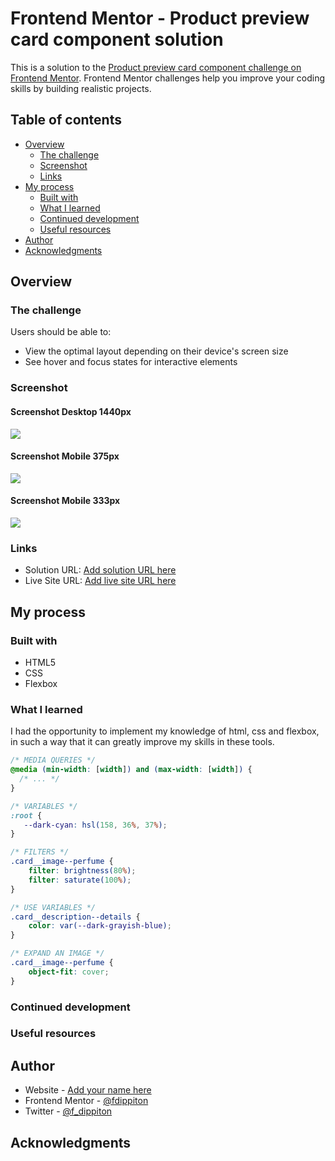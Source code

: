 # Frontend Mentor - Product preview card component solution

This is a solution to the [Product preview card component challenge on Frontend Mentor](https://www.frontendmentor.io/challenges/product-preview-card-component-GO7UmttRfa). Frontend Mentor challenges help you improve your coding skills by building realistic projects. 


## Table of contents

- [Overview](#overview)
  - [The challenge](#the-challenge)
  - [Screenshot](#screenshot)
  - [Links](#links)
- [My process](#my-process)
  - [Built with](#built-with)
  - [What I learned](#what-i-learned)
  - [Continued development](#continued-development)
  - [Useful resources](#useful-resources)
- [Author](#author)
- [Acknowledgments](#acknowledgments)


## Overview

### The challenge

Users should be able to:

- View the optimal layout depending on their device's screen size
- See hover and focus states for interactive elements

### Screenshot

#### Screenshot Desktop 1440px
![](./screenshots/desktop_pic.png)

#### Screenshot Mobile 375px
![](./screenshots/mobile_pic.png)

#### Screenshot Mobile 333px
![](./screenshots/small_mobile_pic.png)

### Links

- Solution URL: [Add solution URL here](https://your-solution-url.com)
- Live Site URL: [Add live site URL here](https://your-live-site-url.com)

## My process

### Built with

- HTML5
- CSS
- Flexbox

### What I learned

I had the opportunity to implement my knowledge of html, css and flexbox, in such a way that it can greatly improve my skills in these tools.

```css
/* MEDIA QUERIES */
@media (min-width: [width]) and (max-width: [width]) {
  /* ... */
}

/* VARIABLES */
:root {
   --dark-cyan: hsl(158, 36%, 37%);
}

/* FILTERS */
.card__image--perfume {
    filter: brightness(80%);
    filter: saturate(100%);
}

/* USE VARIABLES */
.card__description--details {
    color: var(--dark-grayish-blue);
}

/* EXPAND AN IMAGE */
.card__image--perfume {
    object-fit: cover;
}
```

### Continued development

### Useful resources

## Author

- Website - [Add your name here](https://www.your-site.com)
- Frontend Mentor - [@fdippiton](https://www.frontendmentor.io/profile/fdippiton)
- Twitter - [@f_dippiton](https://www.twitter.com/f_dippiton)


## Acknowledgments

